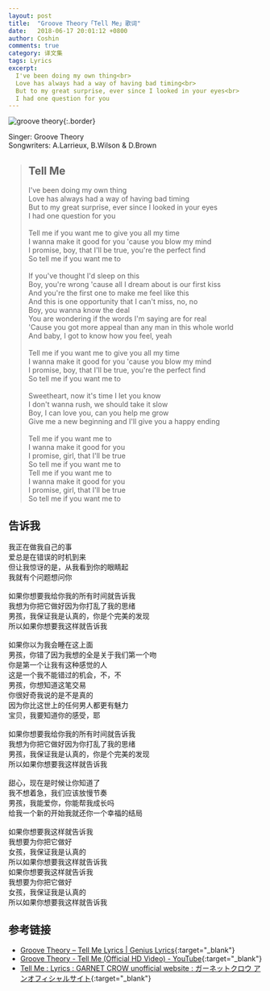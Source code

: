 ```yaml
---
layout: post
title:  "Groove Theory「Tell Me」歌词"
date:   2018-06-17 20:01:12 +0800
author: Coshin
comments: true
category: 译文集
tags: Lyrics
excerpt:
  I've been doing my own thing<br>
  Love has always had a way of having bad timing<br>
  But to my great surprise, ever since I looked in your eyes<br>
  I had one question for you
---
```

![groove theory](https://is1-ssl.mzstatic.com/image/thumb/Music/v4/dd/5c/4d/dd5c4d8d-9ca9-9d0b-e0fe-4cad0476c7ba/source/600x600bb.jpg){:.border}

Singer: Groove Theory<br>
Songwriters: A.Larrieux, B.Wilson & D.Brown

<blockquote class="original">
  <h2>Tell Me</h2>
  <p>
    I've been doing my own thing<br>
    Love has always had a way of having bad timing<br>
    But to my great surprise, ever since I looked in your eyes<br>
    I had one question for you<br>
    <br>
    Tell me if you want me to give you all my time<br>
    I wanna make it good for you 'cause you blow my mind<br>
    I promise, boy, that I'll be true, you're the perfect find<br>
    So tell me if you want me to<br>
    <br>
    If you've thought I'd sleep on this<br>
    Boy, you're wrong 'cause all I dream about is our first kiss<br>
    And you're the first one to make me feel like this<br>
    And this is one opportunity that I can't miss, no, no<br>
    Boy, you wanna know the deal<br>
    You are wondering if the words I'm saying are for real<br>
    'Cause you got more appeal than any man in this whole world<br>
    And baby, I got to know how you feel, yeah<br>
    <br>
    Tell me if you want me to give you all my time<br>
    I wanna make it good for you 'cause you blow my mind<br>
    I promise, boy, that I'll be true, you're the perfect find<br>
    So tell me if you want me to<br>
    <br>
    Sweetheart, now it's time I let you know<br>
    I don't wanna rush, we should take it slow<br>
    Boy, I can love you, can you help me grow<br>
    Give me a new beginning and I'll give you a happy ending<br>
    <br>
    Tell me if you want me to<br>
    I wanna make it good for you<br>
    I promise, girl, that I'll be true<br>
    So tell me if you want me to<br>
    Tell me if you want me to<br>
    I wanna make it good for you<br>
    I promise, girl, that I'll be true<br>
    So tell me if you want me to
  </p>
</blockquote>

<div class="translation">
  <h2>告诉我</h2>
  <p>
    我正在做我自己的事<br>
    爱总是在错误的时机到来<br>
    但让我惊讶的是，从我看到你的眼睛起<br>
    我就有个问题想问你<br>
    <br>
    如果你想要我给你我的所有时间就告诉我<br>
    我想为你把它做好因为你打乱了我的思绪<br>
    男孩，我保证我是认真的，你是个完美的发现<br>
    所以如果你想要我这样就告诉我<br>
    <br>
    如果你以为我会睡在这上面<br>
    男孩，你错了因为我想的全是关于我们第一个吻<br>
    你是第一个让我有这种感觉的人<br>
    这是一个我不能错过的机会，不，不<br>
    男孩，你想知道这笔交易<br>
    你很好奇我说的是不是真的<br>
    因为你比这世上的任何男人都更有魅力<br>
    宝贝，我要知道你的感受，耶<br>
    <br>
    如果你想要我给你我的所有时间就告诉我<br>
    我想为你把它做好因为你打乱了我的思绪<br>
    男孩，我保证我是认真的，你是个完美的发现<br>
    所以如果你想要我这样就告诉我<br>
    <br>
    甜心，现在是时候让你知道了<br>
    我不想着急，我们应该放慢节奏<br>
    男孩，我能爱你，你能帮我成长吗<br>
    给我一个新的开始我就还你一个幸福的结局<br>
    <br>
    如果你想要我这样就告诉我<br>
    我想要为你把它做好<br>
    女孩，我保证我是认真的<br>
    所以如果你想要我这样就告诉我<br>
    如果你想要我这样就告诉我<br>
    我想要为你把它做好<br>
    女孩，我保证我是认真的<br>
    所以如果你想要我这样就告诉我
  </p>
</div>

## 参考链接

* [Groove Theory – Tell Me Lyrics \| Genius Lyrics](https://genius.com/Groove-theory-tell-me-lyrics){:target="_blank"}
* [Groove Theory - Tell Me (Official HD Video) - YouTube](https://youtu.be/THtqUDitQ4I){:target="_blank"}
* [Tell Me : Lyrics : GARNET CROW unofficial website : ガーネットクロウ アンオフィシャルサイト](https://ganekuro.github.io/lyrics/featuring/Tell-Me.html){:target="_blank"}
